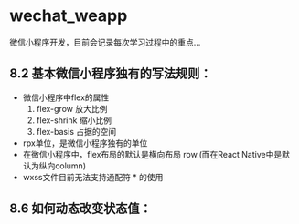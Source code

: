 # wechat_weapp
微信小程序开发，目前会记录每次学习过程中的重点...

## 8.2 基本微信小程序独有的写法规则：
* 微信小程序中flex的属性
    1. flex-grow 放大比例
    2. flex-shrink 缩小比例
    3. flex-basis  占据的空间
* rpx单位，是微信小程序独有的单位
* 在微信小程序中，flex布局的默认是横向布局 row.(而在React Native中是默认为纵向column)
* wxss文件目前无法支持通配符 * 的使用

## 8.6 如何动态改变状态值：

    
